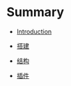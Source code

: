 # Summary

* [Introduction](README.md)

* [搭建](gitbook-start/gitbook搭建.md)
* [结构](gitbook-start/gitbook结构.md)
* [插件](gitbook-start/插件.md)